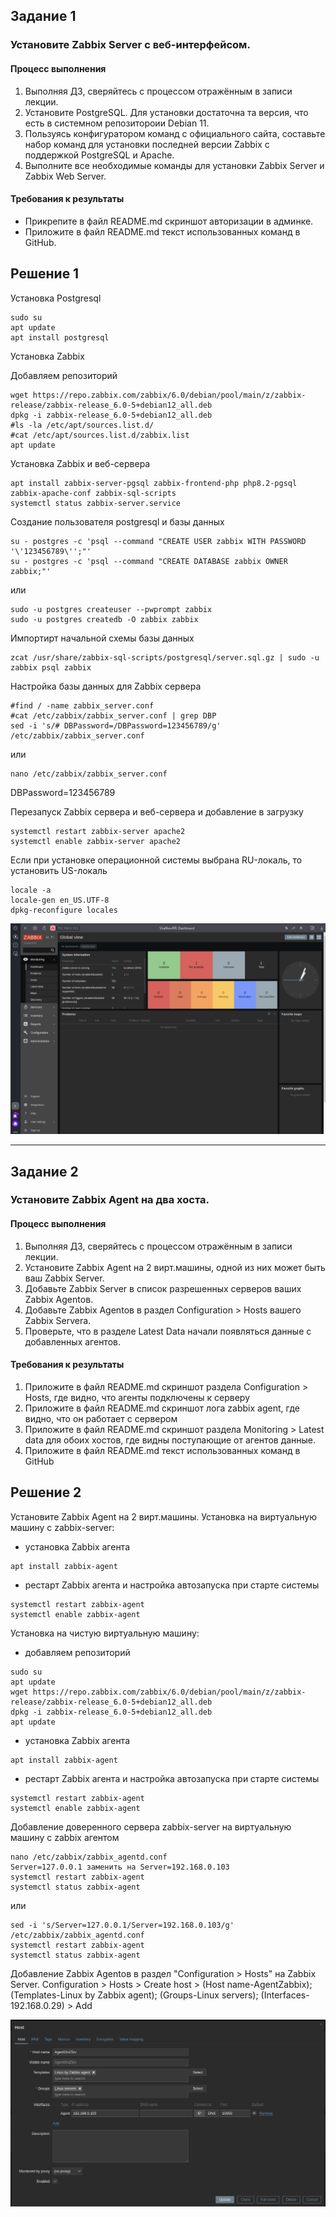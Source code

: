## Задание 1

### Установите Zabbix Server с веб-интерфейсом.

#### Процесс выполнения
1. Выполняя ДЗ, сверяйтесь с процессом отражённым в записи лекции.
2. Установите PostgreSQL. Для установки достаточна та версия, что есть в системном репозитороии Debian 11.
3. Пользуясь конфигуратором команд с официального сайта, составьте набор команд для установки последней версии Zabbix с поддержкой PostgreSQL и Apache.
4. Выполните все необходимые команды для установки Zabbix Server и Zabbix Web Server.

#### Требования к результаты
* Прикрепите в файл README.md скриншот авторизации в админке.
* Приложите в файл README.md текст использованных команд в GitHub.

## Решение 1

Установка Postgresql

```
sudo su
apt update
apt install postgresql
```
Установка Zabbix

Добавляем репозиторий
```
wget https://repo.zabbix.com/zabbix/6.0/debian/pool/main/z/zabbix-release/zabbix-release_6.0-5+debian12_all.deb
dpkg -i zabbix-release_6.0-5+debian12_all.deb
#ls -la /etc/apt/sources.list.d/
#cat /etc/apt/sources.list.d/zabbix.list
apt update
```
Установка Zabbix и веб-сервера
```
apt install zabbix-server-pgsql zabbix-frontend-php php8.2-pgsql zabbix-apache-conf zabbix-sql-scripts
systemctl status zabbix-server.service
```
Создание пользователя postgresql и базы данных
```
su - postgres -c 'psql --command "CREATE USER zabbix WITH PASSWORD '\'123456789\'';"'
su - postgres -c 'psql --command "CREATE DATABASE zabbix OWNER zabbix;"'
```
или
```
sudo -u postgres createuser --pwprompt zabbix
sudo -u postgres createdb -O zabbix zabbix
```
Импортирт начальной схемы базы данных
```
zcat /usr/share/zabbix-sql-scripts/postgresql/server.sql.gz | sudo -u zabbix psql zabbix
```
Настройка базы данных для Zabbix сервера
```
#find / -name zabbix_server.conf
#cat /etc/zabbix/zabbix_server.conf | grep DBP
sed -i 's/# DBPassword=/DBPassword=123456789/g' /etc/zabbix/zabbix_server.conf
```
или
```
nano /etc/zabbix/zabbix_server.conf
```
DBPassword=123456789

Перезапуск Zabbix сервера и веб-сервера и добавление в загрузку
```
systemctl restart zabbix-server apache2
systemctl enable zabbix-server apache2
```
Если при установке операционной системы выбрана RU-локаль, то установить US-локаль 
```
locale -a
locale-gen en_US.UTF-8
dpkg-reconfigure locales
```
![zabbix_web_login](img/zabbix-web-login.png)

---

## Задание 2

### Установите Zabbix Agent на два хоста.

#### Процесс выполнения
1. Выполняя ДЗ, сверяйтесь с процессом отражённым в записи лекции.
2. Установите Zabbix Agent на 2 вирт.машины, одной из них может быть ваш Zabbix Server.
3. Добавьте Zabbix Server в список разрешенных серверов ваших Zabbix Agentов.
4. Добавьте Zabbix Agentов в раздел Configuration > Hosts вашего Zabbix Servera.
5. Проверьте, что в разделе Latest Data начали появляться данные с добавленных агентов.

#### Требования к результаты

1. Приложите в файл README.md скриншот раздела Configuration > Hosts, где видно, что агенты подключены к серверу
2. Приложите в файл README.md скриншот лога zabbix agent, где видно, что он работает с сервером
3. Приложите в файл README.md скриншот раздела Monitoring > Latest data для обоих хостов, где видны поступающие от агентов данные.
4. Приложите в файл README.md текст использованных команд в GitHub

## Решение 2

Установите Zabbix Agent на 2 вирт.машины.
Установка на виртуальную машину с zabbix-server:

* установка Zabbix агента
```
apt install zabbix-agent
```
* рестарт Zabbix агента и настройка автозапуска при старте системы
```
systemctl restart zabbix-agent
systemctl enable zabbix-agent
```
Установка на чистую виртуальную машину:
* добавляем репозиторий
```
sudo su
apt update
wget https://repo.zabbix.com/zabbix/6.0/debian/pool/main/z/zabbix-release/zabbix-release_6.0-5+debian12_all.deb
dpkg -i zabbix-release_6.0-5+debian12_all.deb
apt update
```
* установка Zabbix агента
```
apt install zabbix-agent
```
* рестарт Zabbix агента и настройка автозапуска при старте системы
```
systemctl restart zabbix-agent
systemctl enable zabbix-agent
```

Добавление доверенного сервера zabbix-server на виртуальную машину с zabbix агентом
```
nano /etc/zabbix/zabbix_agentd.conf
Server=127.0.0.1 заменить на Server=192.168.0.103
systemctl restart zabbix-agent
systemctl status zabbix-agent
```
или
```
sed -i 's/Server=127.0.0.1/Server=192.168.0.103/g' /etc/zabbix/zabbix_agentd.conf
systemctl restart zabbix-agent
systemctl status zabbix-agent
```
Добавление Zabbix Agentов в раздел "Configuration > Hosts" на Zabbix Server.
Configuration > Hosts > Create host > (Host name-AgentZabbix); (Templates-Linux by Zabbix agent); (Groups-Linux servers); (Interfaces-192.168.0.29) > Add


![add_zabbix_agent](img/add-zabbix-agent.png)
